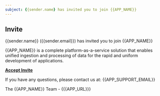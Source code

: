 ```yaml
---
subject: {{sender.name} has invited you to join {{APP_NAME}}
---
```


## Invite

{{sender.name}} ({{sender.email}}) has invited you to join {{APP_NAME}}

{{APP_NAME}} is a complete platform-as-a-service solution that enables unified ingestion and processing of data for the rapid and uniform development of applications.

**[Accept Invite]({{{APP_URL}}}/accept-invite?token={{token}})**

If you have any questions, please contact us at: {{APP_SUPPORT_EMAIL}}

The {{APP_NAME}} Team - {{{APP_URL}}}
